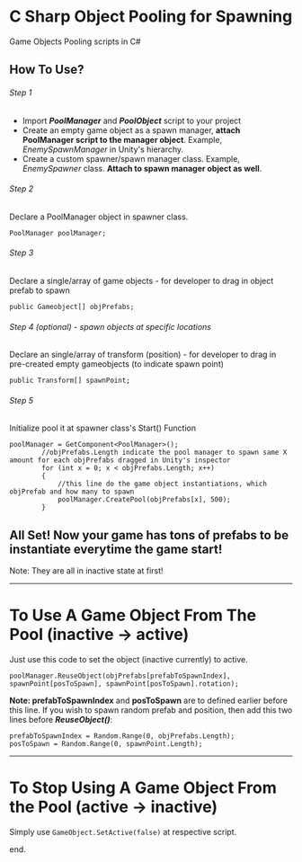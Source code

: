 # C Sharp Object Pooling for Spawning
Game Objects Pooling scripts in C#

## **How To Use?**
###### Step 1
- Import **_PoolManager_** and **_PoolObject_** script to your project
- Create an empty game object as a spawn manager, **attach PoolManager script to the manager object**. Example, *EnemySpawnManager* in Unity's hierarchy.
- Create a custom spawner/spawn manager class. Example, *EnemySpawner* class. **Attach to spawn manager object as well**.

###### Step 2
Declare a PoolManager object in spawner class.
```
PoolManager poolManager;
```

###### Step 3
Declare a single/array of game objects - for developer to drag in object prefab to spawn
```
public Gameobject[] objPrefabs;
```

###### Step 4 (optional) - spawn objects at specific locations
Declare an single/array of transform (position) - for developer to drag in pre-created empty gameobjects (to indicate spawn point)
```
public Transform[] spawnPoint;
```

###### Step 5
Initialize pool it at spawner class's Start() Function
```
poolManager = GetComponent<PoolManager>();
        //objPrefabs.Length indicate the pool manager to spawn same X amount for each objPrefabs dragged in Unity's inspector
        for (int x = 0; x < objPrefabs.Length; x++)
        {
            //this line do the game object instantiations, which objPrefab and how many to spawn
            poolManager.CreatePool(objPrefabs[x], 500);
        }     
```

## All Set! Now your game has tons of prefabs to be instantiate everytime the game start!
Note: They are all in inactive state at first!

----------------------
# To Use A Game Object From The Pool (inactive -> active)
Just use this code to set the object (inactive currently) to active.
```
poolManager.ReuseObject(objPrefabs[prefabToSpawnIndex], spawnPoint[posToSpawn], spawnPoint[posToSpawn].rotation);
```
**Note: prefabToSpawnIndex** and **posToSpawn** are to defined earlier before this line. If you wish to spawn random prefab and position, then add this two lines before **_ReuseObject()_**:
```
prefabToSpawnIndex = Random.Range(0, objPrefabs.Length);
posToSpawn = Random.Range(0, spawnPoint.Length);
```
----------------------
# To Stop Using A Game Object From the Pool (active -> inactive)
Simply use ```GameObject.SetActive(false)``` at respective script.



end.
